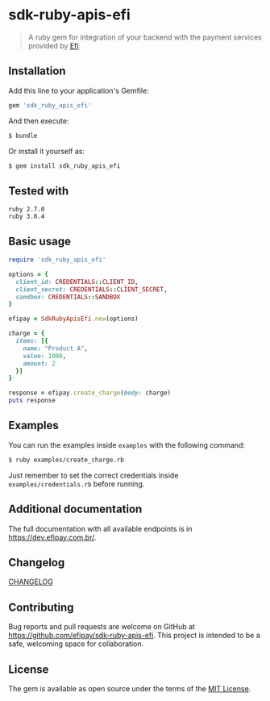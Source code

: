# sdk-ruby-apis-efi

> A ruby gem for integration of your backend with the payment services
provided by [Efí](https://sejaefi.com.br/).


## Installation

Add this line to your application's Gemfile:

```ruby
gem 'sdk_ruby_apis_efi'
```

And then execute:

```bash
$ bundle
```

Or install it yourself as:

```bash
$ gem install sdk_ruby_apis_efi
```

## Tested with
```
ruby 2.7.0
ruby 3.0.4
```

## Basic usage

```ruby
require 'sdk_ruby_apis_efi'

options = {
  client_id: CREDENTIALS::CLIENT_ID,
  client_secret: CREDENTIALS::CLIENT_SECRET,
  sandbox: CREDENTIALS::SANDBOX
}

efipay = SdkRubyApisEfi.new(options)

charge = {
  items: [{
    name: "Product A",
    value: 1000,
    amount: 2
  }]
}

response = efipay.create_charge(body: charge)
puts response
```

## Examples

You can run the examples inside `examples` with the following command:

```bash
$ ruby examples/create_charge.rb
```

Just remember to set the correct credentials inside `examples/credentials.rb` before running.


## Additional documentation

The full documentation with all available endpoints is in https://dev.efipay.com.br/.

## Changelog

[CHANGELOG](https://github.com/efipay/sdk-ruby-apis-efi/tree/master/CHANGELOG.md)

## Contributing

Bug reports and pull requests are welcome on GitHub at https://github.com/efipay/sdk-ruby-apis-efi. This project is intended to be a safe, welcoming space for collaboration.

## License

The gem is available as open source under the terms of the [MIT License](LICENSE).

